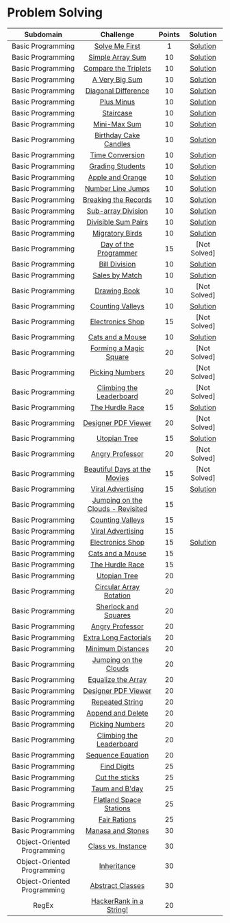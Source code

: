 # Problem Solving

|          Subdomain          |                                                           Challenge                                                          | Points |                                                                                        Solution                                                                                     |
|:---------------------------:|:----------------------------------------------------------------------------------------------------------------------------:|:------:|:-----------------------------------------------------------------------------------------------------------------------------------------------------------------------------------:|
|      Basic Programming      | [Solve Me First](https://www.hackerrank.com/challenges/solve-me-first)                                                       |    1   | [Solution](https://github.com/doganaktarr/My-HackerRank-Solutions/blob/master/Problem%20Solving/Solutions/Solve%20Me%20First/Solve_Me_First.py)                                               |
|      Basic Programming      | [Simple Array Sum](https://www.hackerrank.com/challenges/simple-array-sum)                                                   |   10   | [Solution](https://github.com/doganaktarr/My-HackerRank-Solutions/blob/master/Problem%20Solving/Solutions/Simple%20Array%20Sum/Simple_Array_Sum.py)                                           |
|      Basic Programming      | [Compare the Triplets](https://www.hackerrank.com/challenges/compare-the-triplets)                                           |   10   | [Solution](https://github.com/doganaktarr/My-HackerRank-Solutions/blob/master/Problem%20Solving/Solutions/Compare%20The%20Triplets/Compare_The_Triplets.py)                                   |
|      Basic Programming      | [A Very Big Sum](https://www.hackerrank.com/challenges/a-very-big-sum)                                                       |   10   | [Solution](https://github.com/doganaktarr/My-HackerRank-Solutions/blob/master/Problem%20Solving/Solutions/A%20Very%20Big%20Sum/A_Very_Big_Sum.py)                                             |
|      Basic Programming      | [Diagonal Difference](https://www.hackerrank.com/challenges/diagonal-difference)                                             |   10   | [Solution](https://github.com/doganaktarr/My-HackerRank-Solutions/blob/master/Problem%20Solving/Solutions/Diagonal%20Difference/Diagonal_Difference.py)                                       |
|      Basic Programming      | [Plus Minus](https://www.hackerrank.com/challenges/plus-minus/problem)                                                       |   10   | [Solution](https://github.com/doganaktarr/My-HackerRank-Solutions/blob/master/Problem%20Solving/Solutions/Plus%20Minus/plus_minus.py)                                                         |
|      Basic Programming      | [Staircase](https://www.hackerrank.com/challenges/staircase/problem)                                                         |   10   | [Solution](https://github.com/doganaktarr/My-HackerRank-Solutions/blob/master/Problem%20Solving/Solutions/Staircase/Staircase.py)                                                             |
|      Basic Programming      | [Mini-Max Sum](https://www.hackerrank.com/challenges/mini-max-sum/problem)                                                   |   10   | [Solution](https://github.com/doganaktarr/My-HackerRank-Solutions/blob/master/Problem%20Solving/Solutions/Mini%20Max%20Sum/Mini_Max_Sum.py)                                                   |
|      Basic Programming      | [Birthday Cake Candles](https://www.hackerrank.com/challenges/birthday-cake-candles)                                         |   10   | [Solution](https://github.com/doganaktarr/My-HackerRank-Solutions/blob/master/Problem%20Solving/Solutions/Birthday%20Cake%20Candles/Birthday_Cake_Candles.py)                                 |
|      Basic Programming      | [Time Conversion](https://www.hackerrank.com/challenges/time-conversion/problem)                                             |   10   | [Solution](https://github.com/doganaktarr/My-HackerRank-Solutions/blob/master/Problem%20Solving/Solutions/Time%20Conversion/Time_Conversion.py)                                               |
|      Basic Programming      | [Grading Students](https://www.hackerrank.com/challenges/grading/problem)                                                    |   10   | [Solution](https://github.com/doganaktarr/My-HackerRank-Solutions/blob/master/Problem%20Solving/Solutions/Grading%20Students/Grading_Students.py)                                             |
|      Basic Programming      | [Apple and Orange](https://www.hackerrank.com/challenges/apple-and-orange/problem)                                           |   10   | [Solution](https://github.com/doganaktarr/My-HackerRank-Solutions/blob/master/Problem%20Solving/Solutions/Apple%20And%20Orange/apple_and_orange.py)                                           |
|      Basic Programming      | [Number Line Jumps](https://www.hackerrank.com/challenges/kangaroo/problem)                                                  |   10   | [Solution](https://github.com/doganaktarr/My-HackerRank-Solutions/blob/master/Problem%20Solving/Solutions/Number%20Line%20Jumps/number_line_jumps.py)                                         |
|      Basic Programming      | [Breaking the Records](https://www.hackerrank.com/challenges/breaking-best-and-worst-records/problem)                        |   10   | [Solution](https://github.com/doganaktarr/My-HackerRank-Solutions/blob/master/Problem%20Solving/Solutions/Breaking%20The%20Records/breaking_the_records.py)                                   |
|      Basic Programming      | [Sub-array Division](https://www.hackerrank.com/challenges/the-birthday-bar/problem)                                         |   10   | [Solution](https://github.com/doganaktarr/My-HackerRank-Solutions/blob/master/Problem%20Solving/Solutions/Sub-array%20Division/sub-array_division.py)                                         |
|      Basic Programming      | [Divisible Sum Pairs](https://www.hackerrank.com/challenges/divisible-sum-pairs/problem)                                     |   10   | [Solution](https://github.com/doganaktarr/My-HackerRank-Solutions/blob/master/Problem%20Solving/Solutions/Divisible%20Sum%20Pairs/divisible_sum_pairs.py)                                     |
|      Basic Programming      | [Migratory Birds](https://www.hackerrank.com/challenges/migratory-birds/problem)                                             |   10   | [Solution](https://github.com/doganaktarr/My-HackerRank-Solutions/blob/master/Problem%20Solving/Solutions/Migratory%20Birds/migratory_birds.py)                                               |
|      Basic Programming      | [Day of the Programmer](https://www.hackerrank.com/challenges/day-of-the-programmer/problem)                                 |   15   | [Not Solved]                      |
|      Basic Programming      | [Bill Division](https://www.hackerrank.com/challenges/bon-appetit/problem)                                                   |   10   | [Solution](https://github.com/doganaktarr/My-HackerRank-Solutions/blob/master/Problem%20Solving/Solutions/Bill%20Division/bill_division.py)                                                   |
|      Basic Programming      | [Sales by Match](https://www.hackerrank.com/challenges/sock-merchant/problem)                                                |   10   | [Solution](https://github.com/doganaktarr/My-HackerRank-Solutions/blob/master/Problem%20Solving/Solutions/Sales%20By%20Match/sales_by_match.py)                                               |
|      Basic Programming      | [Drawing Book](https://www.hackerrank.com/challenges/drawing-book/problem)                                                   |   10   | [Not Solved]        |
|      Basic Programming      | [Counting Valleys](https://www.hackerrank.com/challenges/counting-valleys/problem)                                           |   10   | [Solution](https://github.com/doganaktarr/My-HackerRank-Solutions/blob/master/Problem%20Solving/Solutions/Counting%20Valleys/counting_valleys.py)                                             |
|      Basic Programming      | [Electronics Shop](https://www.hackerrank.com/challenges/electronics-shop/problem)                                           |   15   | [Not Solved] |
|      Basic Programming      | [Cats and a Mouse](https://www.hackerrank.com/challenges/cats-and-a-mouse/problem)                                           |   10   | [Solution](https://github.com/doganaktarr/My-HackerRank-Solutions/blob/master/Problem%20Solving/Solutions/Cats%20And%20a%20Mouse/cats_and_a_mouse.py)                                         |
|      Basic Programming      | [Forming a Magic Square](https://www.hackerrank.com/challenges/magic-square-forming/problem)                                 |   20   | [Not Solved]        |
|      Basic Programming      | [Picking Numbers](https://www.hackerrank.com/challenges/picking-numbers/problem)                                             |   20   | [Not Solved] |
|      Basic Programming      | [Climbing the Leaderboard](https://www.hackerrank.com/challenges/climbing-the-leaderboard/problem)                           |   20   | [Not Solved] |
|      Basic Programming      | [The Hurdle Race](https://www.hackerrank.com/challenges/the-hurdle-race/problem)                                             |   15   | [Solution](https://github.com/doganaktarr/My-HackerRank-Solutions/blob/master/Problem%20Solving/Solutions/The%20Hurdle%20Race/the_hurdle_race.py)                                             |
|      Basic Programming      | [Designer PDF Viewer](https://www.hackerrank.com/challenges/designer-pdf-viewer/problem)                                     |   20   | [Not Solved] |
|      Basic Programming      | [Utopian Tree](https://www.hackerrank.com/challenges/utopian-tree/problem)                                                   |   15   | [Solution](https://github.com/doganaktarr/My-HackerRank-Solutions/blob/master/Problem%20Solving/Solutions/Utopian%20Tree/utopian_tree.py)                                                     |
|      Basic Programming      | [Angry Professor](https://www.hackerrank.com/challenges/angry-professor/problem)                                             |   20   | [Not Solved]       |
|      Basic Programming      | [Beautiful Days at the Movies](https://www.hackerrank.com/challenges/beautiful-days-at-the-movies)                           |   15   | [Not Solved]        |
|      Basic Programming      | [Viral Advertising](https://www.hackerrank.com/challenges/strange-advertising/problem)                                       |   15   | [Solution](https://github.com/doganaktarr/My-HackerRank-Solutions/blob/master/Problem%20Solving/Solutions/Viral%20Advertising/viral_advertising.py)                                      |
|      Basic Programming      | [Jumping on the Clouds - Revisited](https://www.hackerrank.com/challenges/jumping-on-the-clouds-revisited)                   |   15   |  |
|      Basic Programming      | [Counting Valleys](https://www.hackerrank.com/challenges/counting-valleys)                                                   |   15   |                           |
|      Basic Programming      | [Viral Advertising](https://www.hackerrank.com/challenges/strange-advertising)                                               |   15   |                         |
|      Basic Programming      | [Electronics Shop](https://www.hackerrank.com/challenges/electronics-shop)                                                   |   15   |[Solution](https://github.com/doganaktarr/My-HackerRank-Solutions/blob/master/Problem%20Solving/Solutions/Electronics%20Shop/electronics_shop.py)                                              |
|      Basic Programming      | [Cats and a Mouse](https://www.hackerrank.com/challenges/cats-and-a-mouse)                                                   |   15   |                      |
|      Basic Programming      | [The Hurdle Race](https://www.hackerrank.com/challenges/the-hurdle-race)                                                     |   15   |                         |
|      Basic Programming      | [Utopian Tree](https://www.hackerrank.com/challenges/utopian-tree)                                                           |   20   |                               |
|      Basic Programming      | [Circular Array Rotation](https://www.hackerrank.com/challenges/circular-array-rotation)                                     |   20   |                |
|      Basic Programming      | [Sherlock and Squares](https://www.hackerrank.com/challenges/sherlock-and-squares)                                           |   20   |                     |
|      Basic Programming      | [Angry Professor](https://www.hackerrank.com/challenges/angry-professor)                                                     |   20   |                            |
|      Basic Programming      | [Extra Long Factorials](https://www.hackerrank.com/challenges/extra-long-factorials)                                         |   20   |                   |
|      Basic Programming      | [Minimum Distances](https://www.hackerrank.com/challenges/minimum-distances)                                                 |   20   |                         |
|      Basic Programming      | [Jumping on the Clouds](https://www.hackerrank.com/challenges/jumping-on-the-clouds)                                         |   20   |                  |
|      Basic Programming      | [Equalize the Array](https://www.hackerrank.com/challenges/equality-in-a-array)                                              |   20   |                       |
|      Basic Programming      | [Designer PDF Viewer](https://www.hackerrank.com/challenges/designer-pdf-viewer)                                             |   20   |                      |
|      Basic Programming      | [Repeated String](https://www.hackerrank.com/challenges/repeated-string)                                                     |   20   |                           |
|      Basic Programming      | [Append and Delete](https://www.hackerrank.com/challenges/append-and-delete)                                                 |   20   |                        |
|      Basic Programming      | [Picking Numbers](https://www.hackerrank.com/challenges/picking-numbers)                                                     |   20   |                            |
|      Basic Programming      | [Climbing the Leaderboard](https://www.hackerrank.com/challenges/climbing-the-leaderboard)                                   |   20   |                 |
|      Basic Programming      | [Sequence Equation](https://www.hackerrank.com/challenges/permutation-equation)                                              |   20   |                          |
|      Basic Programming      | [Find Digits](https://www.hackerrank.com/challenges/find-digits)                                                             |   25   |                                |
|      Basic Programming      | [Cut the sticks](https://www.hackerrank.com/challenges/cut-the-sticks)                                                       |   25   |                          |
|      Basic Programming      | [Taum and B'day](https://www.hackerrank.com/challenges/taum-and-bday)                                                        |   25   |                        |
|      Basic Programming      | [Flatland Space Stations](https://www.hackerrank.com/challenges/flatland-space-stations)                                     |   25   |                  |
|      Basic Programming      | [Fair Rations](https://www.hackerrank.com/challenges/fair-rations)                                                           |   25   |                              |
|      Basic Programming      | [Manasa and Stones](https://www.hackerrank.com/challenges/manasa-and-stones)                                                 |   30   |                        |
| Object-Oriented Programming | [Class vs. Instance](https://www.hackerrank.com/challenges/class-vs-instance)                                                |   30   |             |
| Object-Oriented Programming | [Inheritance](https://www.hackerrank.com/challenges/inheritance)                                                             |   30   |                        |
| Object-Oriented Programming | [Abstract Classes](https://www.hackerrank.com/challenges/abstract-classes)                                                   |   30   |                |
|            RegEx            | [HackerRank in a String!](https://www.hackerrank.com/challenges/hackerrank-in-a-string)                                      |   20   |                              |

